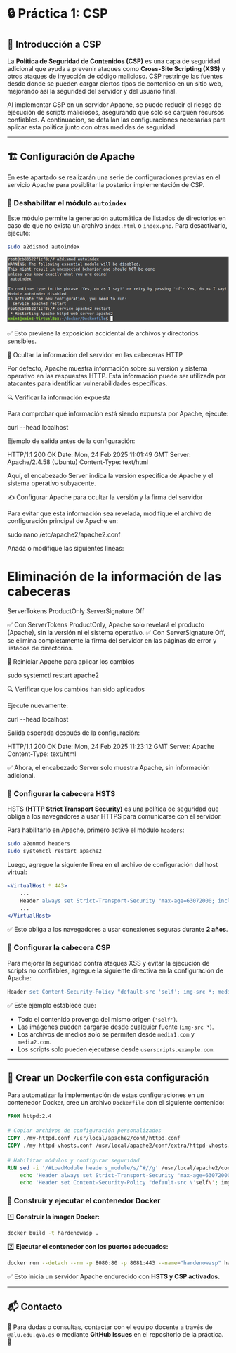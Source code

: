 # 🔒 Práctica 1: CSP

## 📌 Introducción a CSP
La **Política de Seguridad de Contenidos (CSP)** es una capa de seguridad adicional que ayuda a prevenir ataques como **Cross-Site Scripting (XSS)** y otros ataques de inyección de código malicioso. CSP restringe las fuentes desde donde se pueden cargar ciertos tipos de contenido en un sitio web, mejorando así la seguridad del servidor y del usuario final.

Al implementar CSP en un servidor Apache, se puede reducir el riesgo de ejecución de scripts maliciosos, asegurando que solo se carguen recursos confiables. A continuación, se detallan las configuraciones necesarias para aplicar esta política junto con otras medidas de seguridad.

---

## 🏗️ **Configuración de Apache**
En este apartado se realizarán una serie de configuraciones previas en el servicio Apache para posiblitar la posterior implementación de CSP.

### 🔹 Deshabilitar el módulo `autoindex`
Este módulo permite la generación automática de listados de directorios en caso de que no exista un archivo `index.html` o `index.php`. Para desactivarlo, ejecute:
```bash
sudo a2dismod autoindex
```
![autoindex](https://github.com/XaviGimReu/PPS-10836126/blob/main/template-main/RA3/RA3_1/assets/CSP/3.%20deshabilitar_autoindex.png)

✅ Esto previene la exposición accidental de archivos y directorios sensibles.

🔹 Ocultar la información del servidor en las cabeceras HTTP

Por defecto, Apache muestra información sobre su versión y sistema operativo en las respuestas HTTP. Esta información puede ser utilizada por atacantes para identificar vulnerabilidades específicas.

🔍 Verificar la información expuesta

Para comprobar qué información está siendo expuesta por Apache, ejecute:

curl --head localhost

Ejemplo de salida antes de la configuración:

HTTP/1.1 200 OK
Date: Mon, 24 Feb 2025 11:01:49 GMT
Server: Apache/2.4.58 (Ubuntu)
Content-Type: text/html

Aquí, el encabezado Server indica la versión específica de Apache y el sistema operativo subyacente.

✍️ Configurar Apache para ocultar la versión y la firma del servidor

Para evitar que esta información sea revelada, modifique el archivo de configuración principal de Apache en:

sudo nano /etc/apache2/apache2.conf

Añada o modifique las siguientes líneas:

# Eliminación de la información de las cabeceras
ServerTokens ProductOnly
ServerSignature Off

✅ Con ServerTokens ProductOnly, Apache solo revelará el producto (Apache), sin la versión ni el sistema operativo.
✅ Con ServerSignature Off, se elimina completamente la firma del servidor en las páginas de error y listados de directorios.

🔄 Reiniciar Apache para aplicar los cambios

sudo systemctl restart apache2

🔍 Verificar que los cambios han sido aplicados

Ejecute nuevamente:

curl --head localhost

Salida esperada después de la configuración:

HTTP/1.1 200 OK
Date: Mon, 24 Feb 2025 11:23:12 GMT
Server: Apache
Content-Type: text/html

✅ Ahora, el encabezado Server solo muestra Apache, sin información adicional.

### 🔹 Configurar la cabecera **HSTS**
HSTS **(HTTP Strict Transport Security)** es una política de seguridad que obliga a los navegadores a usar HTTPS para comunicarse con el servidor.

Para habilitarlo en Apache, primero active el módulo `headers`:
```bash
sudo a2enmod headers
sudo systemctl restart apache2
```
Luego, agregue la siguiente línea en el archivo de configuración del host virtual:
```apache
<VirtualHost *:443>
    ...
    Header always set Strict-Transport-Security "max-age=63072000; includeSubDomains"
    ...
</VirtualHost>
```
✅ Esto obliga a los navegadores a usar conexiones seguras durante **2 años**.

### 🔹 Configurar la cabecera **CSP**
Para mejorar la seguridad contra ataques XSS y evitar la ejecución de scripts no confiables, agregue la siguiente directiva en la configuración de Apache:
```apache
Header set Content-Security-Policy "default-src 'self'; img-src *; media-src media1.com media2.com; script-src userscripts.example.com"
```
✅ Este ejemplo establece que:
- Todo el contenido provenga del mismo origen (`'self'`).
- Las imágenes pueden cargarse desde cualquier fuente (`img-src *`).
- Los archivos de medios solo se permiten desde `media1.com` y `media2.com`.
- Los scripts solo pueden ejecutarse desde `userscripts.example.com`.

---

## 🔨 **Crear un Dockerfile con esta configuración**
Para automatizar la implementación de estas configuraciones en un contenedor Docker, cree un archivo `Dockerfile` con el siguiente contenido:

```dockerfile
FROM httpd:2.4

# Copiar archivos de configuración personalizados
COPY ./my-httpd.conf /usr/local/apache2/conf/httpd.conf
COPY ./my-httpd-vhosts.conf /usr/local/apache2/conf/extra/httpd-vhosts.conf

# Habilitar módulos y configurar seguridad
RUN sed -i '/#LoadModule headers_module/s/^#//g' /usr/local/apache2/conf/httpd.conf && \
    echo 'Header always set Strict-Transport-Security "max-age=63072000; includeSubDomains"' >> /usr/local/apache2/conf/httpd.conf && \
    echo 'Header set Content-Security-Policy "default-src \'self\'; img-src *; media-src media1.com media2.com; script-src userscripts.example.com"' >> /usr/local/apache2/conf/httpd.conf
```

### 🚀 **Construir y ejecutar el contenedor Docker**
1️⃣ **Construir la imagen Docker:**
```bash
docker build -t hardenowasp .
```

2️⃣ **Ejecutar el contenedor con los puertos adecuados:**
```bash
docker run --detach --rm -p 8080:80 -p 8081:443 --name="hardenowasp" hardenowasp
```
✅ Esto inicia un servidor Apache endurecido con **HSTS y CSP activados.**

---

## 📬 Contacto
📧 Para dudas o consultas, contactar con el equipo docente a través de `@alu.edu.gva.es` o mediante **GitHub Issues** en el repositorio de la práctica. 🚀

